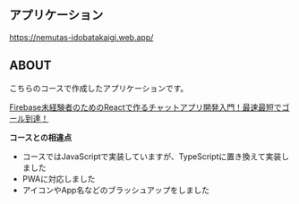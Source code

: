 ## アプリケーション
https://nemutas-idobatakaigi.web.app/



## ABOUT
こちらのコースで作成したアプリケーションです。
  
[Firebase未経験者のためのReactで作るチャットアプリ開発入門！最速最短でゴール到達！](https://www.udemy.com/share/103FbRAEYdcVlbTX4D/)

**コースとの相違点**
* コースではJavaScriptで実装していますが、TypeScriptに置き換えて実装しました
* PWAに対応しました
* アイコンやApp名などのブラッシュアップをしました

